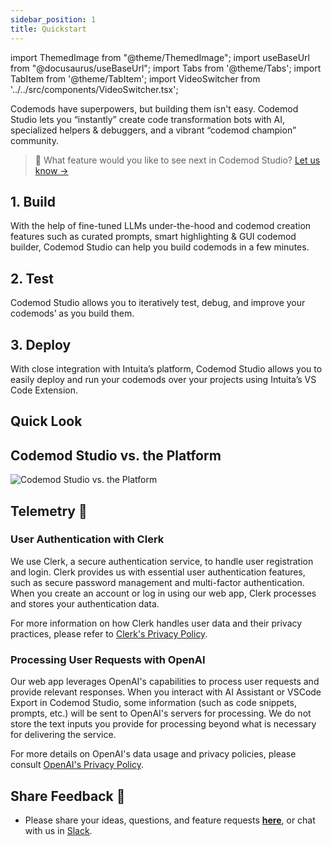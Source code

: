 ```yaml
---
sidebar_position: 1
title: Quickstart
---
```


import ThemedImage from "@theme/ThemedImage";
import useBaseUrl from "@docusaurus/useBaseUrl";
import Tabs from '@theme/Tabs';
import TabItem from '@theme/TabItem';
import VideoSwitcher from '../../src/components/VideoSwitcher.tsx';

Codemods have superpowers, but building them isn't easy. Codemod Studio lets you “instantly” create code transformation bots with AI, specialized helpers & debuggers, and a vibrant “codemod champion” community.

> 🎁 What feature would you like to see next in Codemod Studio? [Let us know →](http://feedback.intuita.io)

## 1. Build

With the help of fine-tuned LLMs under-the-hood and codemod creation features such as curated prompts, smart highlighting & GUI codemod builder, Codemod Studio can help you build codemods in a few minutes.

## 2. Test

Codemod Studio allows you to iteratively test, debug, and improve your codemods’ as you build them.

## 3. Deploy

With close integration with Intuita’s platform, Codemod Studio allows you to easily deploy and run your codemods over your projects using Intuita’s VS Code Extension.

## Quick Look

<VideoSwitcher 
lightImageSrc="/img/docs/codemod-studio/quickstart/codemod-studio-quick-look.mp4"
darkImageSrc="/img/docs/codemod-studio/quickstart/codemod-studio-quick-look.mp4"/>

## Codemod Studio vs. the Platform

![Codemod Studio vs. the Platform](/img/docs/codemod-studio/quickstart/intuita-platform-architecture-codemod-studio.png)

## Telemetry 🔭

### **User Authentication with Clerk**

We use Clerk, a secure authentication service, to handle user registration and login. Clerk provides us with essential user authentication features, such as secure password management and multi-factor authentication. When you create an account or log in using our web app, Clerk processes and stores your authentication data.

For more information on how Clerk handles user data and their privacy practices, please refer to [Clerk's Privacy Policy](https://clerk.com/privacy).

### **Processing User Requests with OpenAI**

Our web app leverages OpenAI's capabilities to process user requests and provide relevant responses. When you interact with AI Assistant or VSCode Export in Codemod Studio, some information (such as code snippets, prompts, etc.) will be sent to OpenAI's servers for processing. We do not store the text inputs you provide for processing beyond what is necessary for delivering the service.

For more details on OpenAI's data usage and privacy policies, please consult [OpenAI's Privacy Policy](https://openai.com/policies/privacy-policy).

## Share Feedback 🎁

- Please share your ideas, questions, and feature requests **[here](https://feedback.intuita.io/)**, or chat with us in [Slack](https://join.slack.com/t/intuita-inc/shared_invite/zt-1tvxm6ct0-mLZld_78yguDYOSM7DM7Cw).



